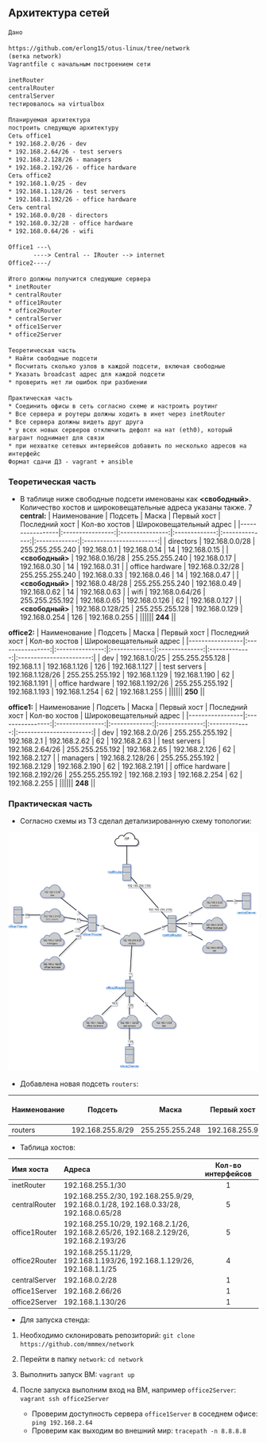 ## Архитектура сетей

```
Дано

https://github.com/erlong15/otus-linux/tree/network
(ветка network)
Vagrantfile с начальным построением сети

inetRouter
centralRouter
centralServer
тестировалось на virtualbox

Планируемая архитектура
построить следующую архитектуру
Сеть office1
* 192.168.2.0/26 - dev
* 192.168.2.64/26 - test servers
* 192.168.2.128/26 - managers
* 192.168.2.192/26 - office hardware
Сеть office2
* 192.168.1.0/25 - dev
* 192.168.1.128/26 - test servers
* 192.168.1.192/26 - office hardware
Сеть central
* 192.168.0.0/28 - directors
* 192.168.0.32/28 - office hardware
* 192.168.0.64/26 - wifi

Office1 ---\
       ----> Central -- IRouter --> internet
Office2----/

Итого должны получится следующие сервера
* inetRouter
* centralRouter
* office1Router
* office2Router
* centralServer
* office1Server
* office2Server

Теоретическая часть
* Найти свободные подсети
* Посчитать сколько узлов в каждой подсети, включая свободные
* Указать broadcast адрес для каждой подсети
* проверить нет ли ошибок при разбиении

Практическая часть
* Соединить офисы в сеть согласно схеме и настроить роутинг
* Все сервера и роутеры должны ходить в инет через inetRouter
* Все сервера должны видеть друг друга
* у всех новых серверов отключить дефолт на нат (eth0), который вагрант поднимает для связи
* при нехватке сетевых интервейсов добавить по несколько адресов на интерфейс
Формат сдачи ДЗ - vagrant + ansible
```

### Теоретическая часть

* В таблице ниже свободные подсети именованы как **<свободный>**. Количество хостов и широковещательные адреса указаны также.
7
**central:**
| Наименование    | Подсеть          | Маска           | Первый хост   | Последний хост | Кол-во хостов | Широковещательный адрес |
|-----------------|:----------------:|:---------------:|:-------------:|:--------------:|:-------------:|:-----------------------:|
| directors       | 192.168.0.0/28   | 255.255.255.240 | 192.168.0.1   | 192.168.0.14   | 14            | 192.168.0.15            |
| **<свободный>** | 192.168.0.16/28  | 255.255.255.240 | 192.168.0.17  | 192.168.0.30   | 14            | 192.168.0.31            |
| office hardware | 192.168.0.32/28  | 255.255.255.240 | 192.168.0.33  | 192.168.0.46   | 14            | 192.168.0.47            |
| **<свободный>** | 192.168.0.48/28  | 255.255.255.240 | 192.168.0.49  | 192.168.0.62   | 14            | 192.168.0.63            |
| wifi            | 192.168.0.64/26  | 255.255.255.192 | 192.168.0.65  | 192.168.0.126  | 62            | 192.168.0.127           |
| **<свободный>** | 192.168.0.128/25 | 255.255.255.128 | 192.168.0.129 | 192.168.0.254  | 126           | 192.168.0.255           |
|||||| **244** ||

**office2:**
| Наименование    | Подсеть          | Маска           | Первый хост   | Последний хост | Кол-во хостов | Широковещательный адрес |
|-----------------|:----------------:|:---------------:|:-------------:|:--------------:|:-------------:|:-----------------------:|
| dev             | 192.168.1.0/25   | 255.255.255.128 | 192.168.1.1   | 192.168.1.126  | 126           | 192.168.1.127           |
| test servers    | 192.168.1.128/26 | 255.255.255.192 | 192.168.1.129 | 192.168.1.190  | 62            | 192.168.1.191           |
| office hardware | 192.168.1.192/26 | 255.255.255.192 | 192.168.1.193 | 192.168.1.254  | 62            | 192.168.1.255           |
|||||| **250** ||

**office1:**
| Наименование    | Подсеть          | Маска           | Первый хост   | Последний хост | Кол-во хостов | Широковещательный адрес |
|-----------------|:----------------:|:---------------:|:-------------:|:--------------:|:-------------:|:-----------------------:|
| dev             | 192.168.2.0/26   | 255.255.255.192 | 192.168.2.1   | 192.168.2.62   | 62            | 192.168.2.63            |
| test servers    | 192.168.2.64/26  | 255.255.255.192 | 192.168.2.65  | 192.168.2.126  | 62            | 192.168.2.127           |
| managers        | 192.168.2.128/26 | 255.255.255.192 | 192.168.2.129 | 192.168.2.190  | 62            | 192.168.2.191           |
| office hardware | 192.168.2.192/26 | 255.255.255.192 | 192.168.2.193 | 192.168.2.254  | 62            | 192.168.2.255           |
|||||| **248** ||

### Практическая часть

* Согласно схемы из ТЗ сделал детализированную схему топологии:

![image](https://raw.githubusercontent.com/mmmex/network/master/Network-diagram.png)

* Добавлена новая подсеть `routers`:

| Наименование    | Подсеть          | Маска           | Первый хост   | Последний хост | Кол-во хостов | Широковещательный адрес |
|-----------------|:----------------:|:---------------:|:-------------:|:--------------:|:-------------:|:-----------------------:|
| routers         | 192.168.255.8/29 | 255.255.255.248 | 192.168.255.9 | 192.168.255.14 | 6             | 192.168.255.15          |

* Таблица хостов:

| Имя хоста     | Адреса                                                                                 | Кол-во интерфейсов |
|:--------------|:---------------------------------------------------------------------------------------|:------------------:|
| inetRouter    | 192.168.255.1/30                                                                       | 1                  |
| centralRouter | 192.168.255.2/30, 192.168.255.9/29, 192.168.0.1/28, 192.168.0.33/28, 192.168.0.65/28   | 5                  |
| office1Router | 192.168.255.10/29, 192.168.2.1/26, 192.168.2.65/26, 192.168.2.129/26, 192.168.2.193/26 | 5                  |
| office2Router | 192.168.255.11/29, 192.168.1.193/26, 192.168.1.129/26, 192.168.1.1/25                  | 4                  |
| centralServer | 192.168.0.2/28                                                                         | 1                  |
| office1Server | 192.168.2.66/26                                                                        | 1                  |
| office2Server | 192.168.1.130/26                                                                       | 1                  |

* Для запуска стенда:

1. Необходимо склонировать репозиторий: `git clone https://github.com/mmmex/network`

2. Перейти в папку `network`: `cd network`

3. Выполнить запуск ВМ: `vagrant up`

4. После запуска выполним вход на ВМ, например `office2Server`: `vagrant ssh office2Server`
   - Проверим доступность сервера `office1Server` в соседнем офисе: `ping 192.168.2.64`
   - Проверим как выходим во внешний мир: `tracepath -n 8.8.8.8`
